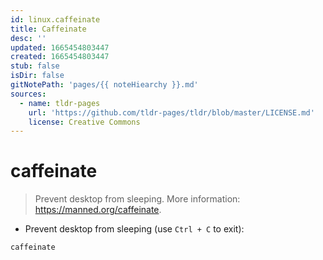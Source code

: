 ```yaml
---
id: linux.caffeinate
title: Caffeinate
desc: ''
updated: 1665454803447
created: 1665454803447
stub: false
isDir: false
gitNotePath: 'pages/{{ noteHiearchy }}.md'
sources:
  - name: tldr-pages
    url: 'https://github.com/tldr-pages/tldr/blob/master/LICENSE.md'
    license: Creative Commons
---
```

# caffeinate

> Prevent desktop from sleeping.
> More information: <https://manned.org/caffeinate>.

- Prevent desktop from sleeping (use `Ctrl + C` to exit):

`caffeinate`

